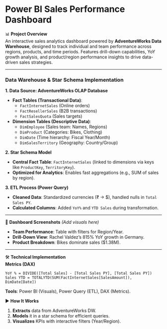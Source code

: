 # **Power BI Sales Performance Dashboard**  

📊 **Project Overview**  
An interactive sales analytics dashboard powered by **AdventureWorks Data Warehouse**, designed to track individual and team performance across regions, products, and time periods. Features drill-down capabilities, YoY growth analysis, and product/region performance insights to drive data-driven sales strategies.  

---

### **Data Warehouse & Star Schema Implementation**  
**1. Data Source: AdventureWorks OLAP Database**  
- **Fact Tables (Transactional Data)**:  
  - `FactInternetSales` (Online orders)  
  - `FactResellerSales` (B2B transactions)  
  - `FactSalesQuota` (Sales targets)  
- **Dimension Tables (Descriptive Data)**:  
  - `DimEmployee` (Sales team: Names, Regions)  
  - `DimProduct` (Categories: Bikes, Clothing)  
  - `DimDate` (Time hierarchy: Fiscal Year/Month)  
  - `DimSalesTerritory` (Geography: Country/Group)  

**2. Star Schema Model**  
- **Central Fact Table**: `FactInternetSales` (linked to dimensions via keys like `ProductKey`, `TerritoryKey`).  
- **Optimized for Analytics**: Enables fast aggregations (e.g., SUM of sales by region).  

**3. ETL Process (Power Query)**  
- **Cleaned Data**: Standardized currencies (₹ → $), handled nulls in `Total Sales PY`.  
- **Calculated Columns**: Added `YoY%` and `YTD Sales` during transformation.  

---

📸 **Dashboard Screenshots** *(Add visuals here)*  
- **Team Performance**: Table with filters for Region/Year.  
- **Drill-Down View**: Rachel Valdez’s 815% YoY growth in Germany.  
- **Product Breakdown**: Bikes dominate sales ($1.38M).  

---

🛠️ **Technical Implementation**  
**Metrics (DAX)**  
```DAX
YoY % = DIVIDE([Total Sales] - [Total Sales PY], [Total Sales PY])  
Sales YTD = TOTALYTD(SUM(FactInternetSales[SalesAmount]), DimDate[Date])  
```  
**Tools**: Power BI (Visuals), Power Query (ETL), DAX (Metrics).  

▶️ **How It Works**  
1. **Extracts** data from AdventureWorks DW.  
2. **Models** it in a star schema for efficient queries.  
3. **Visualizes** KPIs with interactive filters (Year/Region).  
